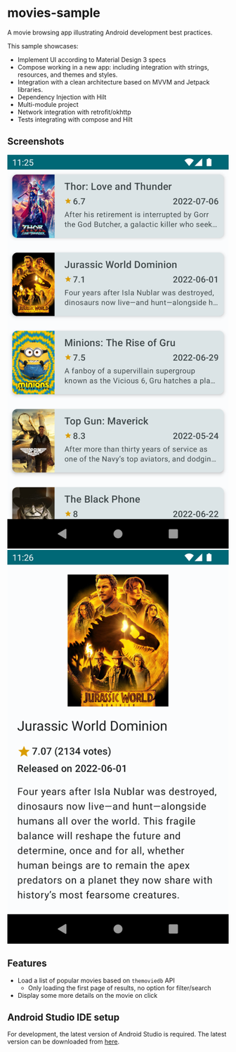 # movies-sample

A movie browsing app illustrating Android development best practices.

This sample showcases:
* Implement UI according to Material Design 3 specs
* Compose working in a new app: including integration with strings, resources, and themes and styles.
* Integration with a clean architecture based on MVVM and Jetpack libraries.
* Dependency Injection with Hilt
* Multi-module project
* Network integration with retrofit/okhttp
* Tests integrating with compose and Hilt


## Screenshots

<img src="screenshots/img.png"/>
<img src="screenshots/img_1.png"/>

## Features
* Load a list of popular movies based on `themoviedb` API 
  * Only loading the first page of results, no option for filter/search
* Display some more details on the movie on click


Android Studio IDE setup
------------------------
For development, the latest version of Android Studio is required. The latest version can be
downloaded from [here](https://developer.android.com/studio/).

